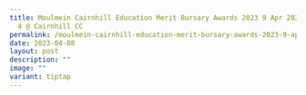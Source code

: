 ```yaml
---
title: Moulmein Cairnhill Education Merit Bursary Awards 2023 9 Apr 2023 Session
  4 @ Cairnhill CC
permalink: /moulmein-cairnhill-education-merit-bursary-awards-2023-9-apr-2023-session-4-cairnhill-cc/
date: 2023-04-08
layout: post
description: ""
image: ""
variant: tiptap
---
```

